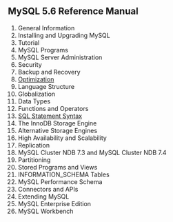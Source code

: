 ## MySQL 5.6 Reference Manual

1. General Information
1. Installing and Upgrading MySQL
1. Tutorial
1. MySQL Programs
1. MySQL Server Administration
1. Security
1. Backup and Recovery
1. [Optimization](./8/README.md)
1. Language Structure
1. Globalization
1. Data Types
1. Functions and Operators
1. [SQL Statement Syntax](./13/README.md)
1. The InnoDB Storage Engine
1. Alternative Storage Engines
1. High Availability and Scalability
1. Replication
1. MySQL Cluster NDB 7.3 and MySQL Cluster NDB 7.4
1. Partitioning
1. Stored Programs and Views
1. INFORMATION_SCHEMA Tables
1. MySQL Performance Schema
1. Connectors and APIs
1. Extending MySQL
1. MySQL Enterprise Edition
1. MySQL Workbench